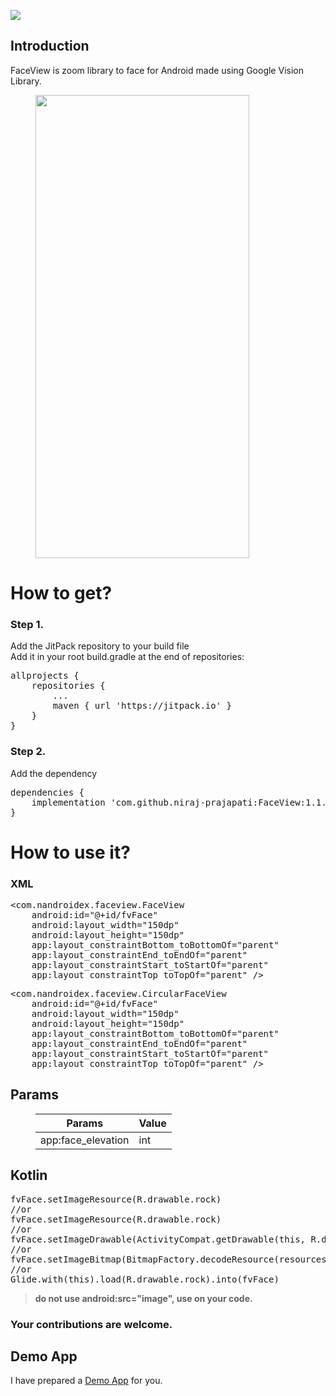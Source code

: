 [![](https://jitpack.io/v/niraj-prajapati/FaceView.svg)](https://jitpack.io/#niraj-prajapati/FaceView)

<!-- wp:group -->
<div class="wp-block-group"><div class="wp-block-group__inner-container"><!-- wp:html -->
<h2>Introduction</h2>
<!-- /wp:html --></div></div>
<!-- /wp:group -->

<!-- wp:paragraph -->
<p>FaceView is zoom library to face for Android made using Google Vision Library.</p>
<!-- /wp:paragraph -->

<!-- wp:more -->
<!--more-->
<!-- /wp:more -->

<!-- wp:image {"id":209,"width":342,"height":741,"sizeSlug":"large"} -->
<figure class="wp-block-image size-large is-resized"><img src="https://nandroidex.files.wordpress.com/2020/03/1585323433986.png?w=473" alt="" class="wp-image-209" width="342" height="741"/></figure>
<!-- /wp:image -->

<!-- wp:heading {"level":1} -->
<h1>How to get?</h1>
<!-- /wp:heading -->

<!-- wp:heading {"level":3} -->
<h3>Step 1.</h3>
<!-- /wp:heading -->

<!-- wp:paragraph -->
<p>Add the JitPack repository to your build file<br>Add it in your root build.gradle at the end of repositories:</p>
<!-- /wp:paragraph -->

<!-- wp:syntaxhighlighter/code -->
<pre class="wp-block-syntaxhighlighter-code">allprojects {
    repositories {
        ...
        maven { url 'https://jitpack.io' }
    }
}</pre>
<!-- /wp:syntaxhighlighter/code -->

<!-- wp:heading {"level":3} -->
<h3>Step 2.</h3>
<!-- /wp:heading -->

<!-- wp:paragraph -->
<p>Add the dependency</p>

<!-- /wp:paragraph -->

<!-- wp:syntaxhighlighter/code -->
<pre class="wp-block-syntaxhighlighter-code">dependencies {
    implementation 'com.github.niraj-prajapati:FaceView:1.1.0'
}</pre>
<!-- /wp:syntaxhighlighter/code -->

<!-- wp:heading {"level":1} -->
<h1>How to use it?</h1>
<!-- /wp:heading -->

<!-- wp:heading {"level":3} -->
<h3>XML</h3>
<!-- /wp:heading -->

<!-- wp:syntaxhighlighter/code -->
<pre class="wp-block-syntaxhighlighter-code">&lt;com.nandroidex.faceview.FaceView
    android:id="@+id/fvFace"
    android:layout_width="150dp"
    android:layout_height="150dp"
    app:layout_constraintBottom_toBottomOf="parent"
    app:layout_constraintEnd_toEndOf="parent"
    app:layout_constraintStart_toStartOf="parent"
    app:layout_constraintTop_toTopOf="parent" /></pre>
<!-- /wp:syntaxhighlighter/code -->

<!-- wp:syntaxhighlighter/code -->
<pre class="wp-block-syntaxhighlighter-code">&lt;com.nandroidex.faceview.CircularFaceView
    android:id="@+id/fvFace"
    android:layout_width="150dp"
    android:layout_height="150dp"
    app:layout_constraintBottom_toBottomOf="parent"
    app:layout_constraintEnd_toEndOf="parent"
    app:layout_constraintStart_toStartOf="parent"
    app:layout_constraintTop_toTopOf="parent" /></pre>
<!-- /wp:syntaxhighlighter/code -->

<!-- wp:heading -->
<h2>Params</h2>
<!-- /wp:heading -->

<!-- wp:table {"className":"is-style-regular"} -->
<figure class="wp-block-table is-style-regular"><table><thead><tr><th>Params</th><th>Value</th></tr></thead><tbody><tr><td>app:face_elevation</td><td>int</td></tr></tbody></table></figure>
<!-- /wp:table -->

<!-- wp:heading -->
<h2>Kotlin</h2>
<!-- /wp:heading -->

<!-- wp:syntaxhighlighter/code -->
<pre class="wp-block-syntaxhighlighter-code">fvFace.setImageResource(R.drawable.rock)
//or
fvFace.setImageResource(R.drawable.rock)
//or
fvFace.setImageDrawable(ActivityCompat.getDrawable(this, R.drawable.rock))
//or
fvFace.setImageBitmap(BitmapFactory.decodeResource(resources,R.drawable.rock))
//or
Glide.with(this).load(R.drawable.rock).into(fvFace)</pre>
<!-- /wp:syntaxhighlighter/code -->

<!-- wp:quote -->
<blockquote class="wp-block-quote"><p><strong>do not use android:src="image", use on your code.</strong></p></blockquote>
<!-- /wp:quote -->

<!-- wp:heading {"level":3} -->
<h3>Your contributions are welcome.<a href="https://github.com/NAndroidEx/TextIcon#under-development"></a></h3>
<!-- /wp:heading -->

<!-- wp:heading -->
<h2 id="4054">Demo App</h2>
<!-- /wp:heading -->

<!-- wp:paragraph -->
<p>I have prepared a <a href="https://github.com/NAndroidEx/FaceView" target="_blank" rel="noreferrer noopener">Demo App</a> for you.</p>
<!-- /wp:paragraph -->
